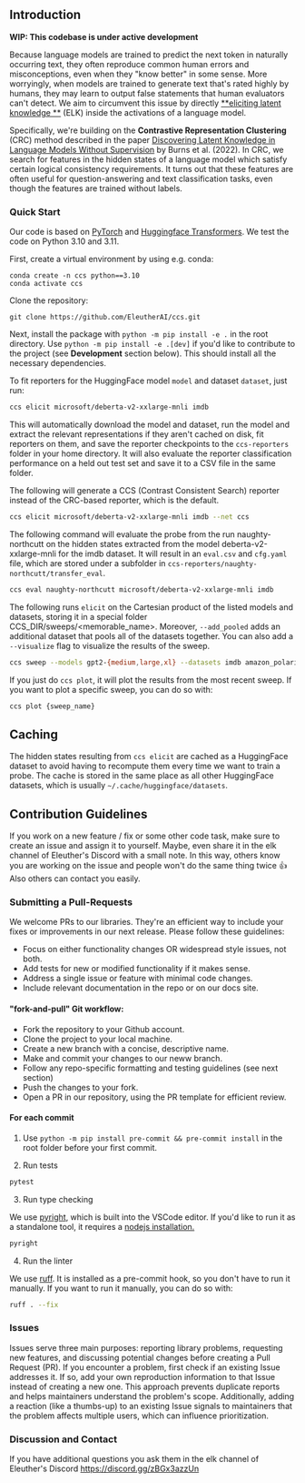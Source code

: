 ## Introduction

**WIP: This codebase is under active development**

Because language models are trained to predict the next token in naturally occurring text, they often reproduce common
human errors and misconceptions, even when they "know better" in some sense. More worryingly, when models are trained to
generate text that's rated highly by humans, they may learn to output false statements that human evaluators can't
detect. We aim to circumvent this issue by directly [**eliciting latent knowledge
**](https://docs.google.com/document/d/1WwsnJQstPq91_Yh-Ch2XRL8H_EpsnjrC1dwZXR37PC8/edit) (ELK) inside the activations
of a language model.

Specifically, we're building on the **Contrastive Representation Clustering** (CRC) method described in the
paper [Discovering Latent Knowledge in Language Models Without Supervision](https://arxiv.org/abs/2212.03827) by Burns
et al. (2022). In CRC, we search for features in the hidden states of a language model which satisfy certain logical
consistency requirements. It turns out that these features are often useful for question-answering and text
classification tasks, even though the features are trained without labels.

### Quick **Start**

Our code is based on [PyTorch](http://pytorch.org)
and [Huggingface Transformers](https://huggingface.co/docs/transformers/index). We test the code on Python 3.10 and
3.11.

First, create a virtual environment by using e.g. conda:

```
conda create -n ccs python==3.10
conda activate ccs
```

Clone the repository:
```
git clone https://github.com/EleutherAI/ccs.git
```

Next, install the package with `python -m pip install -e .` in the root directory. Use `python -m pip install -e .[dev]` if you'd like to contribute to the project (see **Development** section below). This should install all the necessary dependencies.

To fit reporters for the HuggingFace model `model` and dataset `dataset`, just run:

```bash
ccs elicit microsoft/deberta-v2-xxlarge-mnli imdb
```

This will automatically download the model and dataset, run the model and extract the relevant representations if they
aren't cached on disk, fit reporters on them, and save the reporter checkpoints to the `ccs-reporters` folder in your
home directory. It will also evaluate the reporter classification performance on a held out test set and save it to a
CSV file in the same folder.

The following will generate a CCS (Contrast Consistent Search) reporter instead of the CRC-based reporter, which is the
default.

```bash
ccs elicit microsoft/deberta-v2-xxlarge-mnli imdb --net ccs
```

The following command will evaluate the probe from the run naughty-northcutt on the hidden states extracted from the
model deberta-v2-xxlarge-mnli for the imdb dataset. It will result in an `eval.csv` and `cfg.yaml` file, which are
stored under a subfolder in `ccs-reporters/naughty-northcutt/transfer_eval`.

```bash
ccs eval naughty-northcutt microsoft/deberta-v2-xxlarge-mnli imdb
```

The following runs `elicit` on the Cartesian product of the listed models and datasets, storing it in a special folder
CCS_DIR/sweeps/<memorable_name>. Moreover, `--add_pooled` adds an additional dataset that pools all of the datasets
together. You can also add a `--visualize` flag to visualize the results of the sweep.

```bash
ccs sweep --models gpt2-{medium,large,xl} --datasets imdb amazon_polarity --add_pooled
```

If you just do `ccs plot`, it will plot the results from the most recent sweep.
If you want to plot a specific sweep, you can do so with:

```bash
ccs plot {sweep_name}
```

## Caching

The hidden states resulting from `ccs elicit` are cached as a HuggingFace dataset to avoid having to recompute them
every time we want to train a probe. The cache is stored in the same place as all other HuggingFace datasets, which is
usually `~/.cache/huggingface/datasets`.

## Contribution Guidelines

If you work on a new feature / fix or some other code task, make sure to create an issue and assign it to yourself.
Maybe, even share it in the elk channel of Eleuther's Discord with a small note. In this way, others know you are
working on the issue and people won't do the same thing twice 👍 Also others can contact you easily.

### Submitting a Pull-Requests
We welcome PRs to our libraries. They're an efficient way to include your fixes or improvements in our next release. Please follow these guidelines:

- Focus on either functionality changes OR widespread style issues, not both.
- Add tests for new or modified functionality if it makes sense.
- Address a single issue or feature with minimal code changes.
- Include relevant documentation in the repo or on our docs site.

#### "fork-and-pull" Git workflow:

- Fork the repository to your Github account.
- Clone the project to your local machine.
- Create a new branch with a concise, descriptive name.
- Make and commit your changes to our neww branch.
- Follow any repo-specific formatting and testing guidelines (see next section)
- Push the changes to your fork.
- Open a PR in our repository, using the PR template for efficient review.


#### For each commit
1. Use `python -m pip install pre-commit && pre-commit install` in the root folder before your first commit.

2. Run tests

```bash
pytest
```

3. Run type checking

We use [pyright](https://github.com/microsoft/pyright), which is built into the VSCode editor. If you'd like to run it
as a standalone tool, it requires a [nodejs installation.](https://nodejs.org/en/download/)

```bash
pyright
```

4. Run the linter

We use [ruff](https://beta.ruff.rs/docs/). It is installed as a pre-commit hook, so you don't have to run it manually.
If you want to run it manually, you can do so with:

```bash
ruff . --fix
```

### Issues

Issues serve three main purposes: reporting library problems, requesting new features, and discussing potential changes before creating a Pull Request (PR). If you encounter a problem, first check if an existing Issue addresses it. If so, add your own reproduction information to that Issue instead of creating a new one. This approach prevents duplicate reports and helps maintainers understand the problem's scope. Additionally, adding a reaction (like a thumbs-up) to an existing Issue signals to maintainers that the problem affects multiple users, which can influence prioritization.

### Discussion and Contact

If you have additional questions you ask them in the elk channel of Eleuther's Discord https://discord.gg/zBGx3azzUn 
